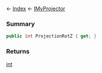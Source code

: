 ← [Index](Api-Index) ← [IMyProjector](Sandbox.ModAPI.Ingame.IMyProjector)

### Summary

```csharp
public int ProjectionRotZ { get; }
```

### Returns

[int](System.Int32)

